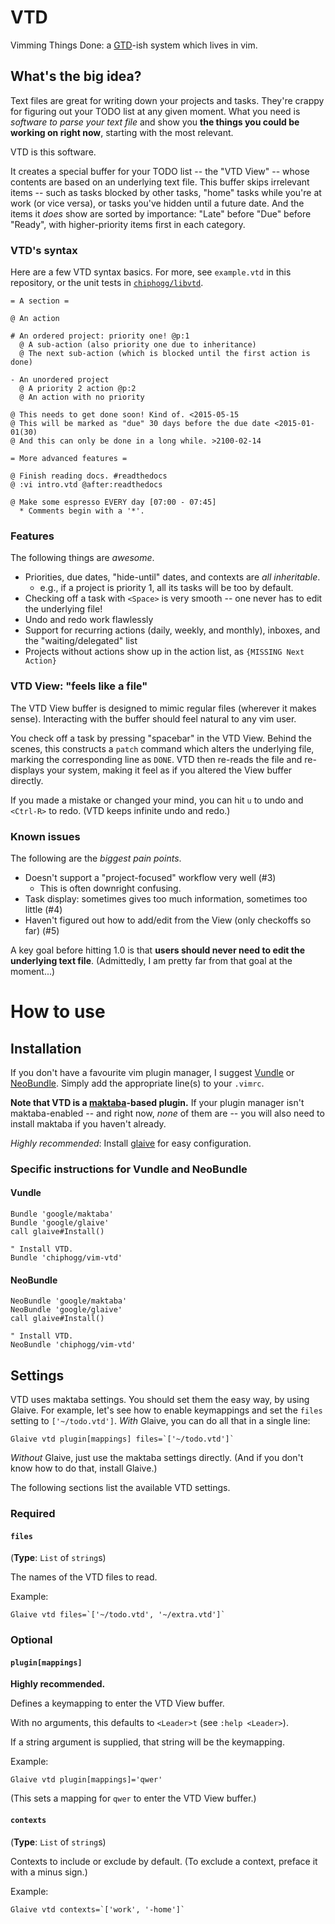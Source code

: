 # VTD

Vimming Things Done:
a [GTD](http://gettingthingsdone.com/)-ish system which lives in vim.

## What's the big idea?

Text files are great for writing down your projects and tasks.  They're crappy
for figuring out your TODO list at any given moment.  What you need is _software
to parse your text file_ and show you **the things you could be working on
right now**, starting with the most relevant.

VTD is this software.

It creates a special buffer for your TODO list -- the "VTD View" -- whose
contents are based on an underlying text file.  This buffer skips irrelevant
items  -- such as tasks blocked by other tasks, "home" tasks while you're at
work (or vice versa), or tasks you've hidden until a future date.  And the items
it _does_ show are sorted by importance: "Late" before "Due" before "Ready",
with higher-priority items first in each category.

### VTD's syntax

Here are a few VTD syntax basics. For more, see `example.vtd` in this
repository, or the unit tests in
[`chiphogg/libvtd`](https://github.com/chiphogg/libvtd).

```
= A section =

@ An action

# An ordered project: priority one! @p:1
  @ A sub-action (also priority one due to inheritance)
  @ The next sub-action (which is blocked until the first action is done)

- An unordered project
  @ A priority 2 action @p:2
  @ An action with no priority

@ This needs to get done soon! Kind of. <2015-05-15
@ This will be marked as "due" 30 days before the due date <2015-01-01(30)
@ And this can only be done in a long while. >2100-02-14

= More advanced features =

@ Finish reading docs. #readthedocs
@ :vi intro.vtd @after:readthedocs

@ Make some espresso EVERY day [07:00 - 07:45]
  * Comments begin with a '*'.
```

### Features

The following things are _awesome_.

- Priorities, due dates, "hide-until" dates, and contexts are _all inheritable_.
  - e.g., if a project is priority 1, all its tasks will be too by default.
- Checking off a task with `<Space>` is very smooth -- one never has to edit
  the underlying file!
- Undo and redo work flawlessly
- Support for recurring actions (daily, weekly, and monthly), inboxes, and the
  "waiting/delegated" list
- Projects without actions show up in the action list, as `{MISSING Next
  Action}`

### VTD View: "feels like a file"

The VTD View buffer is designed to mimic regular files (wherever it makes
sense). Interacting with the buffer should feel natural to any vim user.

You check off a task by pressing "spacebar" in the VTD View.  Behind the scenes,
this constructs a `patch` command which alters the underlying file, marking the
corresponding line as `DONE`.  VTD then re-reads the file and re-displays your
system, making it feel as if you altered the View buffer directly.

If you made a mistake or changed your mind, you can hit `u` to undo and
`<Ctrl-R>` to redo.  (VTD keeps infinite undo and redo.)

### Known issues

The following are the _biggest pain points_.
- Doesn't support a "project-focused" workflow very well (#3)
  - This is often downright confusing.
- Task display: sometimes gives too much information, sometimes too little (#4)
- Haven't figured out how to add/edit from the View (only checkoffs so far) (#5)

A key goal before hitting 1.0 is that **users should never need to edit the
underlying text file**. (Admittedly, I am pretty far from that goal at the
moment...)

# How to use

## Installation

If you don't have a favourite vim plugin manager, I suggest
[Vundle](https://github.com/gmarik/vundle) or
[NeoBundle](https://github.com/Shougo/neobundle.vim).
Simply add the appropriate line(s) to your `.vimrc`.

**Note that VTD is a [maktaba](https://github.com/google/maktaba)-based
plugin.**  If your plugin manager isn't maktaba-enabled -- and right now, _none_
of them are -- you will also need to install maktaba if you haven't already.

_Highly recommended_: Install [glaive](https://github.com/google/glaive)
for easy configuration. 

### Specific instructions for Vundle and NeoBundle

#### Vundle

```vim
Bundle 'google/maktaba'
Bundle 'google/glaive'
call glaive#Install()

" Install VTD.
Bundle 'chiphogg/vim-vtd'
```

#### NeoBundle
```vim
NeoBundle 'google/maktaba'
NeoBundle 'google/glaive'
call glaive#Install()

" Install VTD.
NeoBundle 'chiphogg/vim-vtd'
```

## Settings

VTD uses maktaba settings. You should set them the easy way, by using Glaive.
For example, let's see how to enable keymappings and set the `files` setting 
to `['~/todo.vtd']`. _With_ Glaive, you can do all that in a single line:

```vim
Glaive vtd plugin[mappings] files=`['~/todo.vtd']`
```

_Without_ Glaive, just use the maktaba settings directly. (And if you don't
know how to do that, install Glaive.)

The following sections list the available VTD settings.

### Required

#### `files`

(**Type**: `List` of `string`s)

The names of the VTD files to read.

Example:
```vim
Glaive vtd files=`['~/todo.vtd', '~/extra.vtd']`
```

### Optional

#### `plugin[mappings]`

**Highly recommended.**

Defines a keymapping to enter the VTD View buffer.

With no arguments, this defaults to `<Leader>t` (see `:help <Leader>`).

If a string argument is supplied, that string will be the keymapping.

Example:
```vim
Glaive vtd plugin[mappings]='qwer'
```
(This sets a mapping for `qwer` to enter the VTD View buffer.)

#### `contexts`

(**Type**: `List` of `string`s)

Contexts to include or exclude by default.
(To exclude a context, preface it with a minus sign.)

Example:
```vim
Glaive vtd contexts=`['work', '-home']`
```

